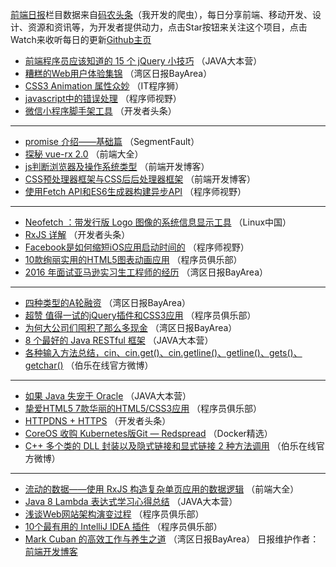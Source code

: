 [前端日报](http://caibaojian.com/c/news)栏目数据来自[码农头条](http://hao.caibaojian.com/)（我开发的爬虫），每日分享前端、移动开发、设计、资源和资讯等，为开发者提供动力，点击Star按钮来关注这个项目，点击Watch来收听每日的更新[Github主页](https://github.com/kujian/frontendDaily/issues)
* [前端程序员应该知道的 15 个 jQuery 小技巧](http://hao.caibaojian.com/16782.html) （JAVA大本营）
* [糟糕的Web用户体验集锦](http://hao.caibaojian.com/16732.html) （湾区日报BayArea）
* [CSS3 Animation 属性众妙](http://hao.caibaojian.com/16752.html) （IT程序狮）
* [javascript中的错误处理](http://hao.caibaojian.com/16768.html) （程序师视野）
* [微信小程序脚手架工具](http://hao.caibaojian.com/16793.html) （开发者头条）
***
* [promise 介绍——基础篇](http://hao.caibaojian.com/16762.html) （SegmentFault）
* [探秘 vue-rx 2.0](http://hao.caibaojian.com/16744.html) （前端大全）
* [js判断浏览器及操作系统类型](http://hao.caibaojian.com/16754.html) （前端开发博客）
* [CSS预处理器框架与CSS后后处理器框架](http://hao.caibaojian.com/16753.html) （前端开发博客）
* [使用Fetch API和ES6生成器构建异步API](http://hao.caibaojian.com/16767.html) （程序师视野）
***
* [Neofetch ：带发行版 Logo 图像的系统信息显示工具](http://hao.caibaojian.com/16741.html) （Linux中国）
* [RxJS 详解](http://hao.caibaojian.com/16796.html) （开发者头条）
* [Facebook是如何缩短iOS应用启动时间的](http://hao.caibaojian.com/16769.html) （程序师视野）
* [10款绚丽实用的HTML5图表动画应用](http://hao.caibaojian.com/16786.html) （程序员俱乐部）
* [2016 年面试亚马逊实习生工程师的经历](http://hao.caibaojian.com/16734.html) （湾区日报BayArea）
***
* [四种类型的A轮融资](http://hao.caibaojian.com/16733.html) （湾区日报BayArea）
* [超赞 值得一试的jQuery插件和CSS3应用](http://hao.caibaojian.com/16784.html) （程序员俱乐部）
* [为何大公司们囤积了那么多现金](http://hao.caibaojian.com/16736.html) （湾区日报BayArea）
* [8 个最好的 Java RESTful 框架](http://hao.caibaojian.com/16783.html) （JAVA大本营）
* [各种输入方法总结，cin、cin.get()、cin.getline()、getline()、gets()、getchar()](http://hao.caibaojian.com/16717.html) （伯乐在线官方微博）
***
* [如果 Java 失宠于 Oracle](http://hao.caibaojian.com/16779.html) （JAVA大本营）
* [挚爱HTML5 7款华丽的HTML5/CSS3应用](http://hao.caibaojian.com/16788.html) （程序员俱乐部）
* [HTTPDNS + HTTPS](http://hao.caibaojian.com/16843.html) （开发者头条）
* [CoreOS 收购 Kubernetes版Git &#8212; Redspread](http://hao.caibaojian.com/16778.html) （Docker精选）
* [C++ 多个类的 DLL 封装以及隐式链接和显式链接 2 种方法调用](http://hao.caibaojian.com/16815.html) （伯乐在线官方微博）
***
* [流动的数据——使用 RxJS 构造复杂单页应用的数据逻辑](http://hao.caibaojian.com/16856.html) （前端大全）
* [Java 8 Lambda 表达式学习心得总结](http://hao.caibaojian.com/16780.html) （JAVA大本营）
* [浅谈Web网站架构演变过程](http://hao.caibaojian.com/16789.html) （程序员俱乐部）
* [10个最有用的 IntelliJ IDEA 插件](http://hao.caibaojian.com/16785.html) （程序员俱乐部）
* [Mark Cuban 的高效工作与养生之道](http://hao.caibaojian.com/16737.html) （湾区日报BayArea）
日报维护作者：[前端开发博客](http://caibaojian.com/) 